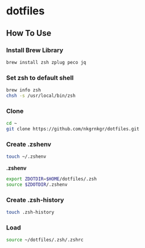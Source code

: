 # dotfiles

## How To Use

### Install Brew Library

```bash
brew install zsh zplug peco jq
```

### Set zsh to default shell

```bash
brew info zsh
chsh -s /usr/local/bin/zsh
```

### Clone

```bash
cd ~
git clone https://github.com/nkgrnkgr/dotfiles.git
```

### Create .zshenv

```bash
touch ~/.zshenv
```

**.zshenv**
```bash
export ZDOTDIR=$HOME/dotfiles/.zsh
source $ZDOTDIR/.zshenv
```

### Create .zsh-history
```bash
touch .zsh-history
```

### Load

```bash
source ~/dotfiles/.zsh/.zshrc
```
